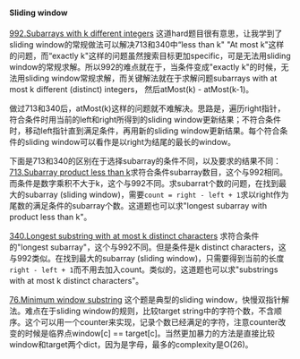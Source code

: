 #### Sliding window 

[992.Subarrays with k different integers](https://github.com/arkito-ko/leetcode/blob/main/sliding_window/992.Subarrays_with_K_Different_Integers.py) 这道hard题目很有意思，让我学到了sliding window的常规做法可以解决713和340中“less than k" "At most k"这样的问题，而“exactly k"这样的问题虽然搜索目标更加specific，可是无法用sliding window的常规求解。所以992的难点就在于，当条件变成"exactly k"的时候，无法用sliding window常规求解，而关键解法就在于求解问题subarrays with at most k different (distinct) integers， 然后atMost(k) - atMost(k-1)。

做过713和340后，atMost(k)这样的问题就不难解决。思路是，遍历right指针，符合条件时用当前的left和right所得到的sliding window更新结果；不符合条件时，移动left指针直到满足条件，再用新的sliding window更新结果。每个符合条件的sliding window可以看作是以right为结尾的最长的window。

下面是713和340的区别在于选择subarray的条件不同，以及要求的结果不同：</br>
[713.Subarray product less than k](https://github.com/arkito-ko/leetcode/blob/main/sliding_window/713.Subarray_Product_Less_Than_K.py)求符合条件subarray数目，这个与992相同。而条件是数字乘积不大于k，这个与992不同。求subarrat个数的问题，在找到最大的subarray (sliding window)，需要`count = right - left + 1`求以right作为尾数的满足条件的subarray个数。这道题也可以求"longest subarray with product less than k"。

[340.Longest substring with at most k distinct characters](https://github.com/arkito-ko/leetcode/blob/main/sliding_window/340.Longest%20_Substring_with_At_Most_K_Distinct_Characters.py) 求符合条件的"longest subarray"，这个与992不同。但是条件是k distinct characters，这与992类似。在找到最大的subarray (sliding window)，只需要得到当前的长度`right - left + 1`而不用去加入count。类似的，这道题也可以求"substrings with at most k distinct characters"。

[76.Minimum window substring](https://github.com/arkito-ko/leetcode/blob/main/sliding_window/76.Minimum_window_substring.py) 这个题是典型的sliding window，快慢双指针解法。难点在于sliding window的规则，比较target string中的字符个数，不含顺序。这个可以用一个counter来实现，记录个数已经满足的字符，注意counter改变的时候是临界点window[c] == target[c]。当然更加暴力的方法是直接比较window和target两个dict，因为是字母，最多的complexity是O(26)。
